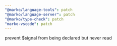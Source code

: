 ```yaml
---
"@marko/language-tools": patch
"@marko/language-server": patch
"@marko/type-check": patch
"marko-vscode": patch
---
```


prevent $signal from being declared but never read
